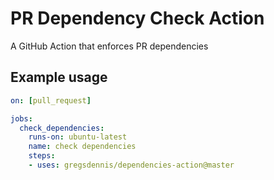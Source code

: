 # PR Dependency Check Action

A GitHub Action that enforces PR dependencies

## Example usage

```yaml
on: [pull_request]

jobs:
  check_dependencies:
    runs-on: ubuntu-latest
    name: check dependencies
    steps:
    - uses: gregsdennis/dependencies-action@master
```